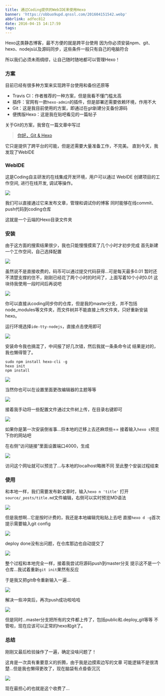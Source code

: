 ```yaml
---
title: 通过Coding提供的WebIDE来使用Hexo
banner: 'https://obbuo9upd.qnssl.com/201604151542.webp'
abbrlink: adfec812
date: 2016-04-15 14:17:59
tags:
---
```

Hexo这类静态博客，最不方便的就是跨平台使用
因为你必须安装npm、git、hexo、nodejs以及源码同步，这些条件一般只有自己的电脑符合

所以我们必须未雨绸缪，让自己随时随地都可以管理Hexo！

<!--more-->

### 方案

目前已经有很多种方案来实现跨平台使用和备份还原等
- Travis CI：作者推荐的一种方案，但是我看不懂门槛太高
- 插件：官网有一款`hexo-admin`的插件，但是部署还需要依赖环境，作用不大
- Git：这是我目前使用的方案，即通过在git新建分支备份源码
- 便携版Hexo：这是我在贴吧看见的一篇帖子

关于Git的方案，我曾在一篇文章中写过

> [你好，Git & Hexo](https://www.tiexo.cn/hello-git-hexo/)

它只是提供了跨平台的可能，但是还需要大量准备工作，不完美。
直到今天，我发现了WebIDE

### WebIDE

这是Coding自主研发的在线集成开发环境，用户可以通过 WebIDE 创建项目的工作空间, 进行在线开发, 调试等操作。

![](https://obbuo9upd.qnssl.com/20160415144319.jpg)

我们可以直接通过它来发布文章，管理和调试你的博客
同时能够在线commit、push代码到coding仓库

这就是一个云端的Hexo目录文件夹

### 安装

由于这方面的搜索结果很少，我也只能慢慢摸索了几个小时才初步完成
首先新建一个工作空间，自己选择配置

![](https://obbuo9upd.qnssl.com/20160415123927.jpg)

虽然说不是直接收费的，码币可以通过提交代码获得...可是每天最多0.01
暂时还不清楚支撑的住不，刚刚已经花了两个小时的时间了，上面写着10个小时0.01
这块待我使用一段时间后再说吧


![](https://obbuo9upd.qnssl.com/20160415123954.jpg)

你可以直接从coding同步你的仓库，但是我的master分支，并不包括node_modules等文件夹，而文件树并不能直接上传文件夹，只好重新安装hexo。

运行环境选择`ide-tty-nodejs`，直接点击使用即可

![](https://obbuo9upd.qnssl.com/20160415124311.jpg)

安装命令我也搞混了，中间报了好几次错，然后我就一条条命令试
结果是对的，我也懒得管了。

```
sudo npm install hexo-cli -g
hexo init
npm install
```

![](https://obbuo9upd.qnssl.com/20160415135430.jpg)

当然你也可以在设置里面更改编辑器的主题等等

![](https://obbuo9upd.qnssl.com/20160415124157.jpg)

接着我手动将一些配置文件通过文件树上传，在目录右键即可

![](https://obbuo9upd.qnssl.com/20160415150227.jpg)

如果你是第一次安装倒省事...将本地的迁移上去还麻烦些==
接着输入`hexo s`预览下你的网站吧

在右侧“访问链接”里面设置端口4000，生成

![](https://obbuo9upd.qnssl.com/20160415141054.jpg)

访问这个网址就可以预览了...与本地的localhost略微不同
至此整个安装过程结束

### 使用

和本地一样，我们需要发布新文章时，输入`hexo n 'title'`
打开`source/_posts/title.md`文件编辑，右侧可以实时预览MD语法

![](https://obbuo9upd.qnssl.com/20160415141927.jpg)

但是我想啊...它是按时计费的，我还是本地编辑完粘贴上去吧
直接`hexo d -g`首次提示需要输入git  config

![](https://obbuo9upd.qnssl.com/20160415151459.jpg)

deploy done没有出问题，在仓库那边也自动提交了

![](https://obbuo9upd.qnssl.com/20160415151530.jpg)

整个过程和本地完全一样，接着我尝试将源码push到master分支
提示这不是一个仓库...我试着重新`git init`果然有反应

于是我又把git命令重新输入一遍...

![](https://obbuo9upd.qnssl.com/20160415153542.jpg)

解决一些冲突后，再次push成功啦哈哈

![](https://obbuo9upd.qnssl.com/20160415153714.jpg)

但是同时...master分支把所有的文件都上传了，包括public和.deploy_git等等
不管啦，现在应该可以正常的hexo和git了。

### 总结

刚刚又最后检验操作了一遍，确定没啥问题了！

这肯是一次具有重要意义的折腾，由于我是边摸索边写的文章
可能逻辑不是很清楚...但是我也懒得更改了，现在脑袋有点昏昏沉沉

![](https://obbuo9upd.qnssl.com/20160415155933.jpg)

现在最担心的也就是这个收费了...

